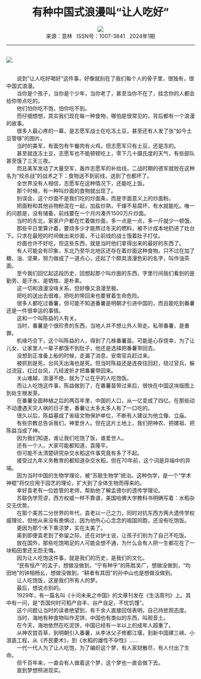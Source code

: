 # <center>有种中国式浪漫叫“让人吃好”</center>

<div align=center><img src="http://fslib.vip.qikan.cn/img.ashx?key=%d7%f7%d5%df%a3%ba%cd%f5%d7%f3%d6%d0%d3%d2"></div>

<center>来源：意林   ISSN号：1007-3841   2024年1期</center>

* * *

<br>![](http://img.resource.qikan.cn/markvip/qkimages/yili/yili202401/yili20240118-1-l.jpg)

  
<br>　　说到“让人吃好喝好”这件事，好像就刻在了我们每个人的骨子里，很独有，很中国式浪漫。  
　　当你是个孩子，当你是个少年，当你老了，甚至当你不在了，挂念你的人都会给你带点吃的。  
　　他们怕你吃不饱，怕你吃不到。  
　　而仔细想想，其实我们现在每一种食物，哪怕是很常见的，背后都有一个浪漫的故事。  
　　很多人最心疼的一幕，是志愿军战士在吃冻土豆，甚至还有人发了张“如今土豆管够”的图片。  
　　当时的美军，有面包有午餐肉有火鸡，但志愿军只有土豆，还是冻的。  
　　甚至就连冻土豆，志愿军也不能顿顿吃上，零下几十摄氏度的天气，有些部队甚至饿了三天三夜。  
　　而且美军发动了大量空军，轰炸志愿军的补给线，二战时期的德军就败在这种名为“绞杀战”的战术之下：食物送不到前线，送到了也都坏了。  
　　全世界没有人相信，志愿军在这种情况下，还能吃上饭。  
　　那个时候，有一种叫炒面的食物就出现了。  
　　别误会，这个炒面不是我们吃的炒面条，而是字面意义上的炒面粉。  
　　把面粉和其他谷物粉混在一起，加盐炒熟，干燥不易腐坏，有水就能吃。唯一的问题是，没有储备，前线要在一个月内凑齐1500万斤炒面。  
　　当时的东北，家家户户都在忙着做炒面，多一点是一点，多一斤就少一顿饿。  
　　那些平日里算计着，要烧多少才能熬过冬天的燃料，被不计成本地扔进了灶台下。只求在最短的时间做出来炒面，不让前线的战士饿着肚子打仗。  
　　炒面也许不好吃，但这些东西，就是当时他们拿得出来的最好的东西了。  
　　有人可能会有印象，东北乃至华北地区还存在着炒面这种食物。只不过在加了糖、油、坚果，努力做成了一道点心，还起了个颇具浪漫色彩的名字，叫作油茶面。  
　　至今我们回忆起这段历史，回想起那个叫炒面的东西，字里行间我们看到的是勤劳、是汗水、是牺牲、是朴素。  
　　这一切和浪漫没啥关系，但好像又浪漫至极。  
　　把吃的送出去很难，把吃的带回来也要冒着生命危险。  
　　很多人都吃过番薯，但可能不知道番薯是明朝才引进中国的，而且能吃到番薯还是一件很幸运的事情。  
　　这和一个叫陈益的人有关。  
　　当时，番薯是个很珍贵的东西，当地人并不想让外人带走。私带番薯，是重罪。  
　　机缘巧合下，这个叫陈益的人，得到了几株番薯苗。可能是心存侥幸，为了让儿女、让家里人一辈子都饿不到肚子，他还是选择把番薯带回去。  
　　没想到正准备上船的时候，走漏了消息，安南官兵赶过来。  
　　被抓到是死，台风天出海也是死。但当时陈益还是连夜往回赶，绕过官兵，躲过流寇，扛过台风，几经波折才把番薯带回来。  
　　关山难越，浪漫不绝，就为了让在乎的人吃饱饭。  
　　而让人吃饱这件事，陈益做到了，在番薯苗带过来后，很快在中国这块版图上到处生根发芽。  
　　在番薯全面种植之后的两百年里，中国的人口，从一亿变成了四亿。在那些动不动遭遇天灾人祸的日子里，番薯让太多太多人有了一口吃的。  
　　很久以后，陈益墓成了省级文物保护单位，不断有人建议为他立像、立庙。  
　　有些宗教总告诉我们，神爱世人。但在这片土地上，我们把神农、把嫘祖、把陈益当成了神。  
　　因为我们知道，谁让我们吃饱了饭，谁爱世人。  
　　还有一个人，大家可能都知道，袁隆平。  
　　但可能不太清楚研究杂交水稻这件事究竟有多了不起。  
　　接受过九年义务教育的都知道杂交水稻，但在70年前，这个词是异端中的异端。  
　　因为当时中国的生物学理论，被“苏联生物学”统治。这种伪学，是一个“学术神棍”将仅应用于园艺的理论，扩大到了全体生物而得来的。  
　　幸好袁老有一位姓管的老师，帮助他了解孟德尔的遗传学理论。  
　　苏联伪学荒谬，西方权威一样不靠谱，美国哈佛大学教科书明确写着：水稻杂交无优势。  
　　在那个美苏二分世界的年代，袁老以一己之力，同时对抗东西方两大遗传学权威理论，但他从来没有畏惧过，因为他所心心念念的祖国同胞，还没有吃饱饭。  
　　更因为那个禾下乘涼梦，实在太美了。  
　　美到即便袁老到了弥留之际，还在对护士说，让孩子们别为了自己不吃饭。  
　　放在国外，那些吃饱喝足的人可能会想不通，为什么会有人把一生都花在了一块稻田里还无怨无悔。  
　　因为让人吃饱这件事，就是我们的历史，是我们的文化。  
　　“民有恒产”的孟子，想做没做到，“宁有种乎”的陈胜吴广，想做没做到，“均田地”的钟相杨幺，想做没做到，“耕者有其田”的孙中山也是想做没做到。  
　　让人吃饱饭，这是我们所有人的梦。  
　　最后，想说点别的。  
　　1929年，有一篇名叫《十问未来之中国》的文章刊发在《生活周刊》上。其中有一问，是“吾国何时可稻产自丰、谷产自足，不忧饥馑”。  
　　这个问题让当时的读者绝望到，有千余人直接回信表明，自己持悲观态度。  
　　当时，海地有种食物叫作泥饼，中国也有类似的东西，叫观音土。  
　　在今天，海地依然在吃泥饼，中国已经有一半以上的成年人超重了。  
　　从神农尝百草，到明朝引入番薯，从李冰父子修都江堰，到新中国建三峡、小浪底工程，从《齐民要术》，到《水稻的雄性不孕性》……  
　　一代一代人为了让人吃饱，为了编织这个梦，有人家财散尽，有人付出了生命。  
　　但千百年来，一直会有人做着这个梦，这个梦也一直会做下去。  
　　直到梦想照进现实。

